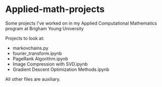# Applied-math-projects

Some projects I've worked on in my Applied Computational Mathematics program at Brigham Young University

Projects to look at:
- markovchains.py
- fourier_transform.ipynb
- PageRank Algorithm.ipynb
- Image Compression with SVD.ipynb
- Gradient Descent Optimization Methods.ipynb

All other files are auxiliary.
